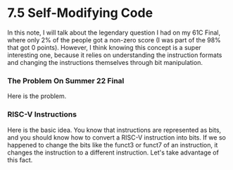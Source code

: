 # 7.5 Self-Modifying Code
In this note, I will talk about the legendary question I had on my 61C Final, where only 2% of the people got a non-zero score (I was part of the 98% that got 0 points). However, I think knowing this concept is a super interesting one, because it relies on understanding the instruction formats and changing the instructions themselves through bit manipulation. 

### The Problem On Summer 22 Final
Here is the problem. 
### RISC-V Instructions
Here is the basic idea. You know that instructions are represented as bits, and you should know how to convert a RISC-V instruction into bits. If we so happened to change the bits like the funct3 or funct7 of an instruction, it changes the instruction to a different instruction. Let's take advantage of this fact. 

